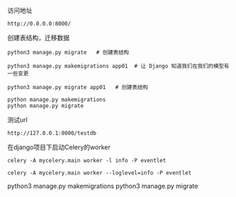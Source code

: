 
访问地址
```
http://0.0.0.0:8000/
```

创建表结构，迁移数据
```
python3 manage.py migrate   # 创建表结构

python3 manage.py makemigrations app01  # 让 Django 知道我们在我们的模型有一些变更

python3 manage.py migrate app01   # 创建表结构

python manage.py makemigrations 
python manage.py migrate
```


测试url
```
http://127.0.0.1:8000/testdb

```

在django项目下启动Celery的worker
```
celery -A mycelery.main worker -l info -P eventlet

celery -A mycelery.main worker --loglevel=info -P eventlet

```

python3 manage.py makemigrations 
python3 manage.py migrate